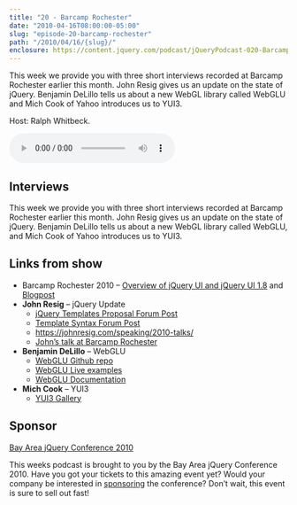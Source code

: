 ```yaml
---
title: "20 - Barcamp Rochester"
date: "2010-04-16T08:00:00-05:00"
slug: "episode-20-barcamp-rochester"
path: "/2010/04/16/{slug}/"
enclosure: https://content.jquery.com/podcast/jQueryPodcast-020-BarcampRochester.mp3
---
```

This week we provide you with three short interviews recorded at Barcamp Rochester earlier this month.  John Resig gives us an update on the state of jQuery.  Benjamin DeLillo tells us about a new WebGL library called WebGLU and Mich Cook of Yahoo introduces us to YUI3.

Host: Ralph Whitbeck.

<audio src="https://content.jquery.com/podcast/jQueryPodcast-020-BarcampRochester.mp3" controls=""></audio>

## Interviews

This week we provide you with three short interviews recorded at Barcamp Rochester earlier this month. John Resig gives us an update on the state of jQuery. Benjamin DeLillo tells us about a new WebGL library called WebGLU, and Mich Cook of Yahoo introduces us to YUI3.

## Links from show

* Barcamp Rochester 2010 – [Overview of jQuery UI and jQuery UI 1.8](http://web.archive.org/web/20110403012218/http://ralphwhitbeck.com/talks/barcamp10/) and [Blogpost](http://web.archive.org/web/20100427174955/http://ralphwhitbeck.com/2010/04/04/BarcampRochester2010OverviewOfJQueryUIAndJQueryUI18.aspx)
* **John Resig** – jQuery Update
    * [jQuery Templates Proposal Forum Post](http://web.archive.org/web/20100308133558/http://forum.jquery.com/topic/jquery-templates-proposal)
    * [Template Syntax Forum Post](http://web.archive.org/web/20100410205749/http://forum.jquery.com/topic/templating-syntax)
    * <https://johnresig.com/speaking/2010-talks/>
    * [John’s talk at Barcamp Rochester](http://web.archive.org/web/20100520135331/http://www.ustream.tv/recorded/5931069)
* **Benjamin DeLillo** – WebGLU
    * [WebGLU Github repo](http://github.com/OneGeek/WebGLU/)
    * [WebGLU Live examples](https://github.com/OneGeek/WebGLU/tree/master/examples)
    * [WebGLU Documentation](https://github.com/OneGeek/WebGLU/tree/master/doc)
* **Mich Cook** – YUI3
    * [YUI3 Gallery](http://web.archive.org/web/20100901221643/http://yuilibrary.com/gallery/)

## Sponsor

[Bay Area jQuery Conference 2010](http://web.archive.org/web/20110820101313/http://events.jquery.org/2010/sf-bay-area/)

This weeks podcast is brought to you by the Bay Area jQuery Conference 2010. Have you got your tickets to this amazing event yet? Would your company be interested in [sponsoring](http://web.archive.org/web/20110824194958/http://events.jquery.org/2010/sf-bay-area/sponsors/) the conference? Don’t wait, this event is sure to sell out fast!
